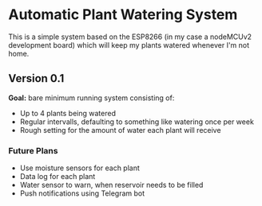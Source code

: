 # Automatic Plant Watering System
This is a simple system based on the ESP8266 (in my case a nodeMCUv2 development board) which will keep my plants watered whenever I'm not home.

## Version 0.1
**Goal:** bare minimum running system consisting of:
- Up to 4 plants being watered
- Regular intervalls, defaulting to something like watering once per week
- Rough setting for the amount of water each plant will receive

### Future Plans
- Use moisture sensors for each plant
- Data log for each plant
- Water sensor to warn, when reservoir needs to be filled
- Push notifications using Telegram bot
